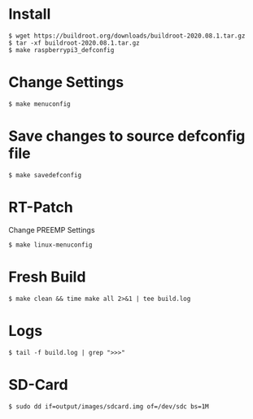 # Install

```
$ wget https://buildroot.org/downloads/buildroot-2020.08.1.tar.gz
$ tar -xf buildroot-2020.08.1.tar.gz
$ make raspberrypi3_defconfig
```

# Change Settings

```
$ make menuconfig
```

# Save changes to source defconfig file
```
$ make savedefconfig
```

# RT-Patch
Change PREEMP Settings
```
$ make linux-menuconfig
```

# Fresh Build
```
$ make clean && time make all 2>&1 | tee build.log
```

# Logs
```
$ tail -f build.log | grep ">>>"
```

# SD-Card
```
$ sudo dd if=output/images/sdcard.img of=/dev/sdc bs=1M
```
